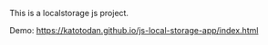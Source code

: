 This is a localstorage js project.

Demo: https://katotodan.github.io/js-local-storage-app/index.html